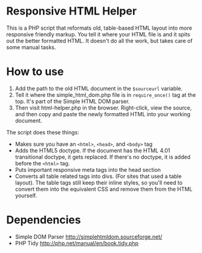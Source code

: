 # Responsive HTML Helper
This is a PHP script that reformats old, table-based HTML layout into more responsive friendly markup. You tell it where your HTML file is and it spits out the better formatted HTML. It doesn't do all the work, but takes care of some manual tasks.

# How to use

1. Add the path to the old HTML document in the `$sourceurl` variable.
2. Tell it where the simple_html_dom.php file is in `require_once()` tag at the top. It's part of the Simple HTML DOM parser.
3. Then visit html-helper.php in the browser. Right-click, view the source, and then copy and paste the newly formatted HTML into your working document.

The script does these things:
- Makes sure you have an `<html>`, `<head>`, and `<body>` tag
- Adds the HTML5 doctype. If the document has the HTML 4.01 transitional doctype, it gets replaced. If there's no doctype, it is added before the `<html>` tag.
- Puts important responsive meta tags into the head section
- Converts all table related tags into divs. (For sites that used a table layout). The table tags still keep their inline styles, so you'll need to convert them into the equivalent CSS and remove them from the HTML yourself.

# Dependencies

- Simple DOM Parser http://simplehtmldom.sourceforge.net/
- PHP Tidy  http://php.net/manual/en/book.tidy.php

